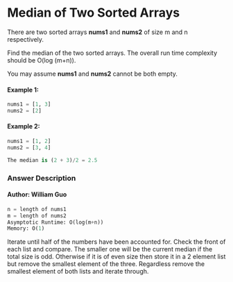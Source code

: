 # Median of Two Sorted Arrays

There are two sorted arrays **nums1** and **nums2** of size m and n respectively.

Find the median of the two sorted arrays. The overall run time complexity should be O(log (m+n)).

You may assume **nums1** and **nums2** cannot be both empty.

#### Example 1:
```python
nums1 = [1, 3]
nums2 = [2]
```

#### Example 2:
```python
nums1 = [1, 2]
nums2 = [3, 4]

The median is (2 + 3)/2 = 2.5
```


### Answer Description
#### Author: William Guo
```python
n = length of nums1
m = length of nums2
Asymptotic Runtime: O(log(m+n))
Memory: O(1)
```

Iterate until half of the numbers have been accounted for. Check the front of each list and compare. The smaller one will be the current median if the total size is odd. Otherwise if it is of even size then store it in a 2 element list but remove the smallest element of the three. Regardless remove the smallest element of both lists and iterate through.